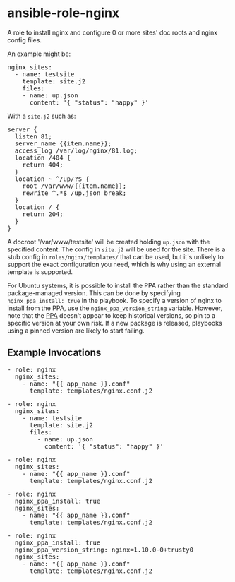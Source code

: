 ansible-role-nginx
====================

A role to install nginx and configure 0 or more sites' doc roots and nginx config files. 

An example might be:

<pre>
nginx_sites:
  - name: testsite
    template: site.j2
    files:
    - name: up.json
      content: '{ "status": "happy" }'    
</pre>

With a `site.j2` such as: 

<pre>
server {
  listen 81;
  server_name {{item.name}};
  access_log /var/log/nginx/81.log;
  location /404 {
    return 404;
  }
  location ~ ^/up/?$ {
    root /var/www/{{item.name}};
    rewrite ^.*$ /up.json break;
  }
  location / {
    return 204;
  }
}
</pre>

A docroot '/var/www/testsite' will be created holding `up.json` with the specified content.  The config in `site.j2` will be used for the site.
There is a stub config in `roles/nginx/templates/` that can be used, but it's unlikely to support the exact configuration you need, which is why using an external template is supported.  

For Ubuntu systems, it is possible to install the PPA rather than the standard package-managed version. This can be done by specifying 
`nginx_ppa_install: true` in the playbook. To specify a version of nginx to install from the PPA, use the `nginx_ppa_version_string` variable.
However, note that the [PPA](http://www.ubuntuupdates.org/ppa/nginx) doesn't appear to keep historical versions, so pin to a specific version
at your own risk. If a new package is released, playbooks using a pinned version are likely to start failing.

## Example Invocations
<pre>
- role: nginx
  nginx_sites:
    - name: "{{ app_name }}.conf"
      template: templates/nginx.conf.j2
</pre>

<pre>
- role: nginx
  nginx_sites:
    - name: testsite
      template: site.j2
      files:
        - name: up.json
          content: '{ "status": "happy" }' 
</pre>

<pre>
- role: nginx
  nginx_sites:
    - name: "{{ app_name }}.conf"
      template: templates/nginx.conf.j2
</pre>

<pre>
- role: nginx
  nginx_ppa_install: true
  nginx_sites:
    - name: "{{ app_name }}.conf"
      template: templates/nginx.conf.j2
</pre>

<pre>
- role: nginx
  nginx_ppa_install: true
  nginx_ppa_version_string: nginx=1.10.0-0+trusty0
  nginx_sites:
    - name: "{{ app_name }}.conf"
      template: templates/nginx.conf.j2
</pre>
